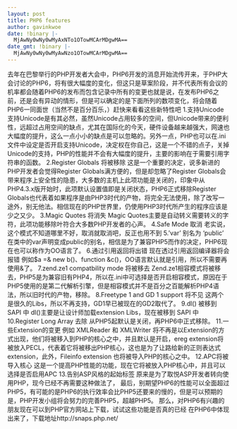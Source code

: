 ```yaml
---
layout: post
title: PHP6 features
author: gavinkwoe
date: !binary |-
  MjAwNy0wNy0wMyAxNTo1OTowMCArMDgwMA==
date_gmt: !binary |-
  MjAwNy0wNy0wMyAwNzo1OTowMCArMDgwMA==
---
```

去年在巴黎举行的PHP开发者大会中，PHP6开发的消息开始流传开来，于PHP大会讨论的PHP6，将有很大幅度的变化，但这只是草案阶段，并不代表所有会议的机率都会随着PHP6的发布而包含记录中所有的变更也就是说，在发布PHP6之前，还是会有异动的情形，但是可以确定的是下面所列的数项变化，将会随着PHP6一同面世（当然不是百分百乐，）赶快来看看这些新特性吧 
1.支持Unicode 
支持Unicode是有其必然，虽然Unicode占用较多的空间，但Unicode带来的便利性，远超过占用空间的缺点，尤其在国际化的今天，硬件设备越来越强大，网速也大幅度的提升，这么一点小小的缺点是可以忽略的。另外一点，PHP也可以在.ini文件中设定是否开启支持Unicode，决定权在你自己，这是一个不错的点子，关掉Unicode的支持，PHP的性能并不会有大幅度的提升，主要的影响在于需要引用字符串的函数。 
2.Register Globals 将被移除 
这是一个重要的决定，说多新进的PHP开发者会觉得Register Globals满方便的，但是却忽略了Register Globals会带来程序上安全性的隐患，大多数的主机上此项功能是关闭的，印象中从PHP4.3.x版开始时，此项默认设置值即是关闭状态，PHP6正式移除Register Globals也代表着如果程序是由PHP3时代的产物，将完全无法使用，除了改写一途外，别无他法。相信现在的PHP世界里，仍使用PHP3时代所产生的程序应该是少之又少。 
3.Magic Quotes 将消失 
Magic Quotes主要是自动转义需要转义的字符，此项功能移除叶符合大多数PHP开发者的心声。 
4.Safe Mode 取消 
老实说，这个模式不知道哪里不好，取消就取消吧，反正也用不到 
5.&rsquo;var&rsquo; 别名为 &lsquo;public&rsquo; 
在类中的var声明变成public的别名，相信是为了兼容PHP5而作的决定，PHP6现在也可以称作为OO语言了。 
6.通过引用返回将出错 
现在透过引用返回编译器将会报错 例如$a =& new b()、function &c()，OO语言默认就是引用，所以不需要再使用&了。 
7.zend.ze1 compatbility mode 将被移去 
Zend.ze1相容模式将被移去，PHP5是为兼容旧有PHP4，所以在.ini中可选择是否开启相容模式，原因在于PHP5使用的是第二代解析引擎，但是相容模式并不是百分之百能解析PHP4语法，所以旧时代的产物，移除。 
8.Freetype 1 and GD 1 support 将不见 
这两个是很久的Libs，所以不再支持，GD1早已被现在的GD2取代了。 
9.dl() 被移到 SAPI 中 
dl()主要是让设计师加载extension Libs，现在被移到 SAPI 中 
10.Register Long Array 去除 
从PHP5起默认是关闭，再PHP6中正式移除。 
11.一些Extension的变更 
例如 XMLReader 和 XMLWriter 将不再是以Extension的方式出现，他们将被移入到PHP的核心之中，并且默认是开启，ereg extension将被放入PECL，代表着它将被移出PHP核心，这也是为了让路给新的正则表达式extension，此外，Fileinfo extension 也将被导入PHP的核心之中。 
12.APC将被导入核心 
这是一个提高PHP性能的功能，现在它将被放入PHP核心中，并且可以选择是否启用APC 
13.告别ASP风格的起始标签 
原来是为了取悦ASP开发者转向使用PHP，现今已经不再需要这种做法了， 
最后，别期望PHP6的性能可以全面超过PHP5，有可能的是PHP6的执行效率会比PHP5还要来的慢的，但是可以预期的是，PHP开发小组将会努力的完善PHP5，超越PHP5。 
那么，对PHP6有兴趣的朋友现在可以到PHP官方网站上下载，试试这些功能是否真的已经 
在PHP6中体现出来了，下载地址http://snaps.php.net/

